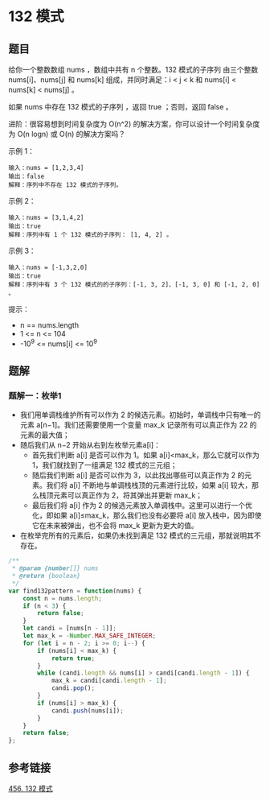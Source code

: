 # 132 模式

## 题目

给你一个整数数组 nums ，数组中共有 n 个整数。132 模式的子序列 由三个整数 nums[i]、nums[j] 和 nums[k] 组成，并同时满足：i < j < k 和 nums[i] < nums[k] < nums[j] 。

如果 nums 中存在 132 模式的子序列 ，返回 true ；否则，返回 false 。

进阶：很容易想到时间复杂度为 O(n^2) 的解决方案，你可以设计一个时间复杂度为 O(n logn) 或 O(n) 的解决方案吗？

示例 1：

```
输入：nums = [1,2,3,4]
输出：false
解释：序列中不存在 132 模式的子序列。
```


示例 2：

```
输入：nums = [3,1,4,2]
输出：true
解释：序列中有 1 个 132 模式的子序列： [1, 4, 2] 。
```


示例 3：

```
输入：nums = [-1,3,2,0]
输出：true
解释：序列中有 3 个 132 模式的的子序列：[-1, 3, 2]、[-1, 3, 0] 和 [-1, 2, 0] 。
```


提示：

- n == nums.length
- 1 <= n <= 104
- -10<sup>9</sup> <= nums[i] <= 10<sup>9</sup>



## 题解

### 题解一：枚举1

- 我们用单调栈维护所有可以作为 2 的候选元素。初始时，单调栈中只有唯一的元素 a[n−1]。我们还需要使用一个变量 max_k 记录所有可以真正作为 22 的元素的最大值；
- 随后我们从 n−2 开始从右到左枚举元素a[i]：
  - 首先我们判断 a[i] 是否可以作为 1。如果 a[i]<max_k，那么它就可以作为 1，我们就找到了一组满足 132 模式的三元组；
  - 随后我们判断 a[i] 是否可以作为 3，以此找出哪些可以真正作为 2 的元素。我们将 a[i] 不断地与单调栈栈顶的元素进行比较，如果 a[i] 较大，那么栈顶元素可以真正作为 2，将其弹出并更新 max_k；
  - 最后我们将 a[i] 作为 2 的候选元素放入单调栈中。这里可以进行一个优化，即如果 a[i]≤max_k，那么我们也没有必要将 a[i] 放入栈中，因为即使它在未来被弹出，也不会将 max_k 更新为更大的值。
- 在枚举完所有的元素后，如果仍未找到满足 132 模式的三元组，那就说明其不存在。

```js
/**
 * @param {number[]} nums
 * @return {boolean}
 */
var find132pattern = function(nums) {
    const n = nums.length;
    if (n < 3) {
        return false;
    }
    let candi = [nums[n - 1]];
    let max_k = -Number.MAX_SAFE_INTEGER;
    for (let i = n - 2; i >= 0; i--) {
        if (nums[i] < max_k) {
            return true;
        }
        while (candi.length && nums[i] > candi[candi.length - 1]) {
            max_k = candi[candi.length - 1];
            candi.pop();
        }
        if (nums[i] > max_k) {
            candi.push(nums[i]);
        }
    }
    return false;
};
```



## 参考链接

[456. 132 模式](https://leetcode-cn.com/problems/132-pattern/)

